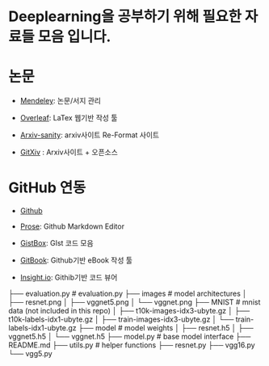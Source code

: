 # Deeplearning을 공부하기 위해 필요한 자료들 모음 입니다.


# 논문 

- [Mendeley](https://www.mendeley.com/library/): 논문/서지 관리

- [Overleaf](https://www.overleaf.com/): LaTex 웹기반 작성 툴

- [Arxiv-sanity](http://www.arxiv-sanity.com/): arxiv사이트 Re-Format 사이트  


- [GitXiv](http://www.gitxiv.com/) : Arxiv사이트 + 오픈소스 

# GitHub 연동

- [Github](https://github.com/adioshun)

- [Prose](http://prose.io/#adioshun): Github Markdown Editor

- [GistBox](https://app.gistboxapp.com/library/my-gists): GIst 코드 모음

- [GitBook](https://www.gitbook.com/@adioshun): Github기반 eBook 작성 툴

- [Insight.io](https://insight.io/account/projects): Githib기반 코드 뷰어



├── evaluation.py # evaluation.py
├── images # model architectures
│   ├── resnet.png
│   ├── vggnet5.png
│   └── vggnet.png
├── MNIST # mnist data (not included in this repo)
│   ├── t10k-images-idx3-ubyte.gz
│   ├── t10k-labels-idx1-ubyte.gz
│   ├── train-images-idx3-ubyte.gz
│   └── train-labels-idx1-ubyte.gz
├── model # model weights
│   ├── resnet.h5
│   ├── vggnet5.h5
│   └── vggnet.h5
├── model.py # base model interface
├── README.md
├── utils.py # helper functions
├── resnet.py
├── vgg16.py
└── vgg5.py

